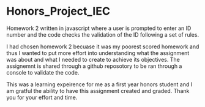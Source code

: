# Honors_Project_IEC
Homework 2 written in javascript where a user is prompted to enter an ID number and the code checks the validation of the ID following a set of rules. 

I had chosen homework 2 becuase it was my poorest scored homework and thus I wanted to put more effort into understanding what the assignment was about and what I needed to create to achieve its objectives. The assignemnt is shared through a github reposotory to be ran through a console to validate the code. 

This was a learning expeirence for me as a first year honors student and I am gratful the ability to have this assignment created and graded. Thank you for your effort and time. 
